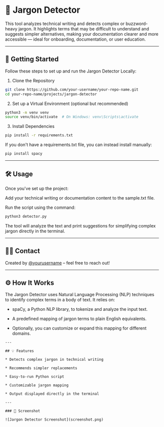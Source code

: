 # 🧪 Jargon Detector

This tool analyzes technical writing and detects complex or buzzword-heavy jargon. It highlights terms that may be difficult to understand and suggests simpler alternatives, making your documentation clearer and more accessible — ideal for onboarding, documentation, or user education.

---
## 🚀 Getting Started

Follow these steps to set up and run the Jargon Detector Locally:

1. Clone the Repository
```bash
git clone https://github.com/your-username/your-repo-name.git
cd your-repo-name/projects/jargon-detector
```
2. Set up a Virtual Environment (optional but recommended)
```bash
python3 -m venv venv
source venv/bin/activate  # On Windows: venv\Scripts\activate
```
3. Install Dependencies
```bash
pip install -r requirements.txt
```
If you don't have a requirements.txt file, you can instead install manually:
```bash
pip install spacy
```
---
## 🛠️ Usage

Once you've set up the project:

Add your technical writing or documentation content to the sample.txt file.

Run the script using the command:
```bash
python3 detector.py
```

The tool will analyze the text and print suggestions for simplifying complex jargon directly in the terminal.

---

## 🙋‍♀️ Contact

Created by [@yourusername](https://github.com/yourusername) – feel free to reach out!

---

## ⚙️ How It Works

The Jargon Detector uses Natural Language Processing (NLP) techniques to identify complex terms in a body of text. It relies on:

* spaCy, a Python NLP library, to tokenize and analyze the input text.

* A predefined mapping of jargon terms to plain English equivalents.

* Optionally, you can customize or expand this mapping for different domains.
```
---

## 💡 Features

* Detects complex jargon in technical writing

* Recommends simpler replacements

* Easy-to-run Python script

* Customizable jargon mapping

* Output displayed directly in the terminal

---

### 📸 Screenshot

![Jargon Detector Screenshot](screenshot.png)
